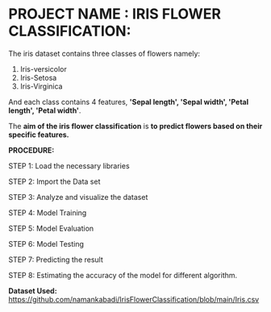 # PROJECT NAME : IRIS FLOWER CLASSIFICATION:

The iris dataset contains three classes of flowers namely:
 

1.   Iris-versicolor
2.   Iris-Setosa
3.   Iris-Virginica

And each class contains 4 features, **'Sepal length', 'Sepal width', 'Petal length', 'Petal width'**. 

The **aim of the iris flower classification** is **to predict flowers based on their specific features.**

**PROCEDURE:**

STEP 1: Load the necessary libraries

STEP 2: Import the Data set

STEP 3: Analyze and visualize the dataset

STEP 4: Model Training

STEP 5: Model Evaluation

STEP 6: Model Testing

STEP 7: Predicting the result

STEP 8: Estimating the accuracy of the model for different algorithm.

**Dataset Used:**
https://github.com/namankabadi/IrisFlowerClassification/blob/main/Iris.csv

